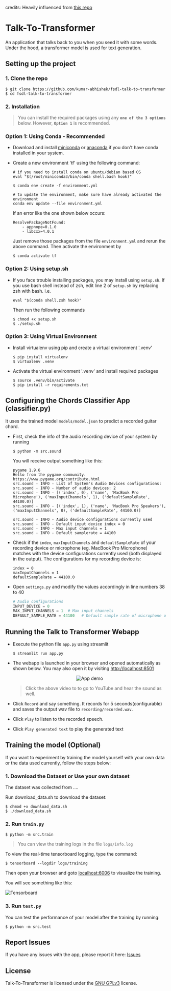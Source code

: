 credits: Heavily influenced from [this repo](https://github.com/ayushkumarshah/Guitar-Chords-recognition)
# Talk-To-Transformer
An application that talks back to you when you seed it with some words. Under the hood, a transformer model is used for text generation. 

## Setting up the project

### 1. Clone the repo

```console
$ git clone https://github.com/kumar-abhishek/fsdl-talk-to-transformer
$ cd fsdl-talk-to-transformer
```

### 2. Installation

> You can install the required packages using any **`one of the 3 options`** below. However, **`Option 1`** is recommended.

### Option 1: Using Conda - Recommended

- Download and install [miniconda](https://docs.conda.io/projects/conda/en/latest/user-guide/install/) or
  [anaconda](https://docs.anaconda.com/anaconda/install/) if you don't have conda installed in your system.

- Create a new environment 'tf' using the following command:


    ```console
    # if you need to install conda on ubuntu/debian based OS
    eval "$(/root/miniconda3/bin/conda shell.bash hook)" 
    
    $ conda env create -f environment.yml

    # to update the environment, make sure have already activated the environment
    conda env update --file environment.yml
    ```

    If an error like the one shown below occurs:

    ```console
    ResolvePackageNotFound:
        - appnope=0.1.0
        - libcxx=4.0.1
    ```

    Just remove those packages from the file `environment.yml` and rerun the above command. Then activate the
    environment by

    ```console
    $ conda activate tf
    ```

### Option 2: Using setup.sh

- If you face trouble installing packages, you may install using `setup.sh`. If you use bash shell instead of zsh, edit
  line 2 of `setup.sh` by replacing zsh with bash. i.e. 

  ```shell
  eval "$(conda shell.zsh hook)"
  ```

  Then run the following commands

    ```console
    $ chmod +x setup.sh
    $ ./setup.sh
    ```

### Option 3: Using Virtual Environment

- Install virtualenv using pip and create a virtual environment '.venv'

    ```console
    $ pip install virtualenv
    $ virtualenv .venv
    ```

- Activate the virtual environment '.venv' and install required packages

    ```console
    $ source .venv/bin/activate
    $ pip install -r requirements.txt
    ```

## Configuring the Chords Classifier App (classifier.py)

It uses the trained model `models/model.json` to predict a recorded guitar chord.

- First, check the info of the audio recording device of your system by running

    ```console
    $ python -m src.sound
    ```

    You will receive output something like this:

    ```console
   pygame 1.9.6
    Hello from the pygame community. https://www.pygame.org/contribute.html
    src.sound - INFO - List of System's Audio Devices configurations:
    src.sound - INFO - Number of audio devices: 2
    src.sound - INFO - [('index', 0), ('name', 'MacBook Pro Microphone'), ('maxInputChannels', 1), ('defaultSampleRate', 44100.0)]
    src.sound - INFO - [('index', 1), ('name', 'MacBook Pro Speakers'), ('maxInputChannels', 0), ('defaultSampleRate', 44100.0)]

    src.sound - INFO - Audio device configurations currently used
    src.sound - INFO - Default input device index = 0
    src.sound - INFO - Max input channels = 1
    src.sound - INFO - Default samplerate = 44100
    ```

- Check if the `index`, `maxInputChannels` and  `defaultSampleRate` of your recording device or microphone (eg. MacBook
  Pro Microphone) matches with the device configurations currently used (both displayed in the output). The
  configurations for my recording device is:

    ```console
    index = 0
    maxInputChannels = 1
    defaultSampleRate = 44100.0
    ```

- Open `settings.py` and modify the values accordingly in line numbers 38 to 40

    ```python
    # Audio configurations
    INPUT_DEVICE = 0
    MAX_INPUT_CHANNELS = 1  # Max input channels
    DEFAULT_SAMPLE_RATE = 44100   # Default sample rate of microphone or recording device
    ```

## Running the Talk to Transformer Webapp

- Execute the python file `app.py` using streamlit

    ```console
    $ streamlit run app.py
    ```

- The webapp is launched in your browser and opened automatically as shown below. You may also open it by visiting [http://localhost:8501](http://localhost:8501)

    <div align = 'center'>
        <img src = 'output/images/shot.png' alt = 'App demo' >
    </div>

    > Click the above video to to go to YouTube and hear the sound as well.

- Click `Record` and say something. It records for 5 seconds(configurable) and saves the output wav file to `recording/recorded.wav`. 

- Click `Play` to listen to the recorded speech. 

- Click `Play generated text` to play the generated text

## Training the model (Optional)

If you want to experiment by training the model yourself with your own data or the data used currently, follow the steps
below:

### 1. Download the Dataset or Use your own dataset

The dataset was collected from ....

Run download_data.sh to download the dataset:

```console
$ chmod +x download_data.sh
$ ./download_data.sh
```

### 2. Run `train.py`

```console
$ python -m src.train
```

>You can view the training logs in the file `logs/info.log`

To view the real-time tensorboard logging, type the command:

```console
$ tensorboard --logdir logs/training
```

Then open your browser and goto [localhost:6006](http://localhost:6006) to
visualize the training.

You will see something like this:

![Tensorboard](output/images/tensorboard.png)

### 3. Run `test.py`

You can test the performance of your model after the training by running:

```conosle
$ python -m src.test
```

## Report Issues 
If you have any issues with the app, please report it here: [Issues](https://github.com/kumar-abhishek/fsdl-talk-to-transformer/issues)

## License

Talk-To-Transformer is licensed under the [GNU GPLv3](https://www.gnu.org/licenses/gpl-3.0.en.html) license.
